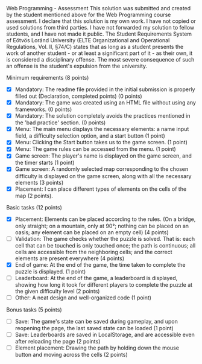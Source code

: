 <Shamieh Rayn>
<DO4X1W>
Web Programming - Assessment
This solution was submitted and created by the student mentioned above for the Web Programming course assessment.
I declare that this solution is my own work. I have not copied or used solutions from third parties.
I have not forwarded my solution to fellow students, and I have not made it public.
The Student Requirements System of Eötvös Loránd University
(ELTE Organizational and Operational Regulations, Vol. II, §74/C) states that as long as a student presents
the work of another student - or at least a significant part of it - as their own, it is considered a disciplinary offense.
The most severe consequence of such an offense is the student's expulsion from the university.

Minimum requirements (8 points)

  - [X] Mandatory: The readme file provided in the initial submission is properly filled out (Declaration, completed points) (0 points)
  - [X] Mandatory: The game was created using an HTML file without using any frameworks. (0 points)
  - [X] Mandatory: The solution completely avoids the practices mentioned in the 'bad practice' section. (0 points)
  - [X] Menu: The main menu displays the necessary elements: a name input field, a difficulty selection option, and a start button (1 point)
  - [X] Menu: Clicking the Start button takes us to the game screen. (1 point)
  - [X] Menu: The game rules can be accessed from the menu. (1 point)
  - [X] Game screen: The player's name is displayed on the game screen, and the timer starts (1 point)
  - [X] Game screen: A randomly selected map corresponding to the chosen difficulty is displayed on the game screen, along with all the necessary elements (3 points)
  - [X] Placement: I can place different types of elements on the cells of the map (2 points).

Basic tasks (12 points)

  - [X] Placement: Elements can be placed according to the rules. (On a bridge, only straight; on a mountain, only at 90°; nothing can be placed on an oasis; any element can be placed on an empty cell) (4 points)
  - [ ] Validation: The game checks whether the puzzle is solved. That is: each cell that can be touched is only touched once; the path is continuous; all cells are accessible from the neighboring cells; and the correct elements are present everywhere (4 points)
  - [X] End of game: At the end of the game, the time taken to complete the puzzle is displayed. (1 point)
  - [ ] Leaderboard: At the end of the game, a leaderboard is displayed, showing how long it took for different players to complete the puzzle at the given difficulty level (2 points)
  - [ ] Other: A neat design and well-organized code (1 point)

Bonus tasks (5 points)

  - [ ] Save: The game's state can be saved during gameplay, and upon reopening the page, the last saved state can be loaded (1 point)
  - [ ] Save: Leaderboards are saved in LocalStorage, and are accessible even after reloading the page (2 points)
  - [ ] Element placement: Drawing the path by holding down the mouse button and moving across the cells (2 points)
